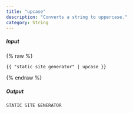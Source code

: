 ```yaml
---
title: "upcase"
description: "Converts a string to uppercase."
category: String
---
```

##### Input
{% raw %}
~~~liquid
{{ "static site generator" | upcase }}
~~~
{% endraw %}

##### Output

~~~html
STATIC SITE GENERATOR
~~~

